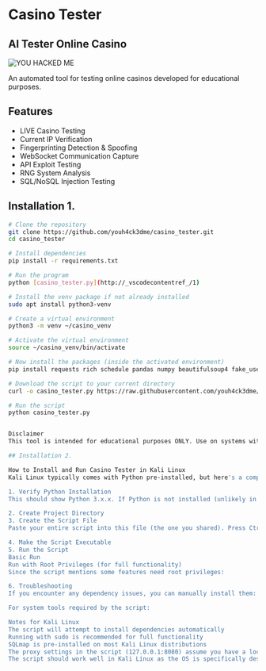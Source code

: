 # Casino Tester

## AI Tester Online Casino

![YOU HACKED ME](https://img.shields.io/badge/YOU-HACKED%20ME-ff0000?style=for-the-badge)

An automated tool for testing online casinos developed for educational purposes.
## Features
- LIVE Casino Testing
- Current IP Verification
- Fingerprinting Detection & Spoofing
- WebSocket Communication Capture
- API Exploit Testing
- RNG System Analysis
- SQL/NoSQL Injection Testing

## Installation 1.

```bash
# Clone the repository
git clone https://github.com/youh4ck3dme/casino_tester.git
cd casino_tester

# Install dependencies
pip install -r requirements.txt

# Run the program
python [casino_tester.py](http://_vscodecontentref_/1)

# Install the venv package if not already installed
sudo apt install python3-venv

# Create a virtual environment
python3 -m venv ~/casino_venv

# Activate the virtual environment
source ~/casino_venv/bin/activate

# Now install the packages (inside the activated environment)
pip install requests rich schedule pandas numpy beautifulsoup4 fake_useragent websocket-client paramiko

# Download the script to your current directory
curl -o casino_tester.py https://raw.githubusercontent.com/youh4ck3dme/casino_tester/main/casino_tester.py

# Run the script
python casino_tester.py


Disclaimer
This tool is intended for educational purposes ONLY. Use on systems without permission is illegal.

## Installation 2.

How to Install and Run Casino Tester in Kali Linux
Kali Linux typically comes with Python pre-installed, but here's a complete guide to install and run the Casino Tester script:

1. Verify Python Installation
This should show Python 3.x.x. If Python is not installed (unlikely in Kali), you can install it with:

2. Create Project Directory
3. Create the Script File
Paste your entire script into this file (the one you shared). Press Ctrl+O to save and Ctrl+X to exit.

4. Make the Script Executable
5. Run the Script
Basic Run
Run with Root Privileges (for full functionality)
Since the script mentions some features need root privileges:

6. Troubleshooting
If you encounter any dependency issues, you can manually install them:

For system tools required by the script:

Notes for Kali Linux
The script will attempt to install dependencies automatically
Running with sudo is recommended for full functionality
SQLmap is pre-installed on most Kali Linux distributions
The proxy settings in the script (127.0.0.1:8080) assume you have a local proxy running
The script should work well in Kali Linux as the OS is specifically designed for security testing and comes with many of the required tools pre-installed.
